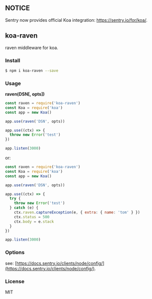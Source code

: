 ## NOTICE

Sentry now provides official Koa integration: <https://sentry.io/for/koa/>.

## koa-raven

raven middleware for koa.

### Install

```sh
$ npm i koa-raven --save
```

### Usage

**raven(DSN[, opts])**

```js
const raven = require('koa-raven')
const Koa = require('koa')
const app = new Koa()

app.use(raven('DSN', opts))

app.use((ctx) => {
  throw new Error('test')
})

app.listen(3000)
```

or:

```js
const raven = require('koa-raven')
const Koa = require('koa')
const app = new Koa()

app.use(raven('DSN', opts))

app.use((ctx) => {
  try {
    throw new Error('test')
  } catch (e) {
    ctx.raven.captureException(e, { extra: { name: 'tom' } })
    ctx.status = 500
    ctx.body = e.stack
  }
})

app.listen(3000)
```

### Options

see: [https://docs.sentry.io/clients/node/config/](https://docs.sentry.io/clients/node/config/).

### License

MIT
